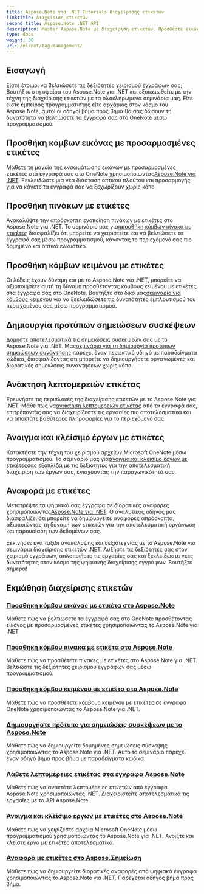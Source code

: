 ```yaml
---
title: Aspose.Note για .NET Tutorials διαχείρισης ετικετών
linktitle: Διαχείριση ετικετών
second_title: Aspose.Note .NET API
description: Master Aspose.Note με διαχείριση ετικετών. Προσθέστε εικόνες, πίνακες, κόμβους κειμένου και δημιουργήστε σημειώσεις συσκέψεων. Ανακτήστε λεπτομέρειες ετικέτας και βελτιώστε τη διαχείριση εγγράφων.
type: docs
weight: 30
url: /el/net/tag-management/
---
```


## Εισαγωγή

Είστε έτοιμοι να βελτιώσετε τις δεξιότητες χειρισμού εγγράφων σας; Βουτήξτε στη σφαίρα του Aspose.Note για .NET και εξοικειωθείτε με την τέχνη της διαχείρισης ετικετών με τα ολοκληρωμένα σεμινάρια μας. Είτε είστε έμπειρος προγραμματιστής είτε αρχάριος στον κόσμο του Aspose.Note, αυτοί οι οδηγοί βήμα προς βήμα θα σας δώσουν τη δυνατότητα να βελτιώσετε τα έγγραφά σας στο OneNote μέσω προγραμματισμού.

## Προσθήκη κόμβων εικόνας με προσαρμοσμένες ετικέτες
 Μάθετε τη μαγεία της ενσωμάτωσης εικόνων με προσαρμοσμένες ετικέτες στα έγγραφά σας στο OneNote χρησιμοποιώντας[Aspose.Note για .NET](./add-image-node-tag/). Ξεκλειδώστε μια νέα διάσταση οπτικού πλούτου και προσαρμογής για να κάνετε τα έγγραφά σας να ξεχωρίζουν χωρίς κόπο.

## Προσθήκη πινάκων με ετικέτες
 Ανακαλύψτε την απρόσκοπτη ενοποίηση πινάκων με ετικέτες στο Aspose.Note για .NET. Το σεμινάριο μας για[προσθήκη κόμβων πίνακα με ετικέτες](./add-table-node-tag/) διασφαλίζει ότι μπορείτε να χειριστείτε και να βελτιώσετε τα έγγραφά σας μέσω προγραμματισμού, κάνοντας το περιεχόμενό σας πιο δομημένο και οπτικά ελκυστικό.

## Προσθήκη κόμβων κειμένου με ετικέτες
Οι λέξεις έχουν δύναμη και με το Aspose.Note για .NET, μπορείτε να αξιοποιήσετε αυτή τη δύναμη προσθέτοντας κόμβους κειμένου με ετικέτες στα έγγραφά σας στο OneNote. Βουτήξτε στο δικό μας[σεμινάριο για κόμβους κειμένου](./add-text-node-tag/) για να ξεκλειδώσετε τις δυνατότητες εμπλουτισμού του περιεχομένου σας μέσω προγραμματισμού.

## Δημιουργία προτύπων σημειώσεων συσκέψεων
 Δομήστε αποτελεσματικά τις σημειώσεις συσκέψεών σας με το Aspose.Note για .NET. Μας[σεμινάριο για τη δημιουργία προτύπων σημειώσεων συνάντησης](./generate-template-meeting-notes/) παρέχει έναν περιεκτικό οδηγό με παραδείγματα κώδικα, διασφαλίζοντας ότι μπορείτε να δημιουργήσετε οργανωμένες και διορατικές σημειώσεις συναντήσεων χωρίς κόπο.

## Ανάκτηση λεπτομερειών ετικέτας
 Ερευνήστε τις περιπλοκές της διαχείρισης ετικετών με το Aspose.Note για .NET. Μάθε πως να[ανάκτηση λεπτομερειών ετικέτας](./get-tag-details/) από τα έγγραφά σας, επιτρέποντάς σας να διαχειρίζεστε τις εργασίες πιο αποτελεσματικά και να αποκτάτε βαθύτερες πληροφορίες για το περιεχόμενό σας.

## Άνοιγμα και κλείσιμο έργων με ετικέτες
 Κατακτήστε την τέχνη του χειρισμού αρχείων Microsoft OneNote μέσω προγραμματισμού. Το σεμινάριο μας για[άνοιγμα και κλείσιμο έργων με ετικέτες](./open-close-projects-tags/)σας εξοπλίζει με τις δεξιότητες για την αποτελεσματική διαχείριση των έργων σας, ενισχύοντας την παραγωγικότητά σας.

## Αναφορά με ετικέτες
 Μετατρέψτε τα ψηφιακά σας έγγραφα σε διορατικές αναφορές χρησιμοποιώντας[Aspose.Note για .NET](./reporting-tags/). Ο αναλυτικός οδηγός μας διασφαλίζει ότι μπορείτε να δημιουργείτε αναφορές απρόσκοπτα, αξιοποιώντας τη δύναμη των ετικετών για την αποτελεσματική οργάνωση και παρουσίαση των δεδομένων σας.

Ξεκινήστε ένα ταξίδι ανακάλυψης και δεξιοτεχνίας με το Aspose.Note για σεμινάρια διαχείρισης ετικετών .NET. Αυξήστε τις δεξιότητές σας στον χειρισμό εγγράφων, απλοποιήστε τις εργασίες σας και ξεκλειδώστε νέες δυνατότητες στον κόσμο της ψηφιακής διαχείρισης εγγράφων. Βουτήξτε σήμερα!
## Εκμάθηση διαχείρισης ετικετών
### [Προσθήκη κόμβου εικόνας με ετικέτα στο Aspose.Note](./add-image-node-tag/)
Μάθετε πώς να βελτιώσετε τα έγγραφά σας στο OneNote προσθέτοντας εικόνες με προσαρμοσμένες ετικέτες χρησιμοποιώντας το Aspose.Note για .NET.
### [Προσθήκη κόμβου πίνακα με ετικέτα στο Aspose.Note](./add-table-node-tag/)
Μάθετε πώς να προσθέτετε πίνακες με ετικέτες στο Aspose.Note για .NET. Βελτιώστε τις δεξιότητες χειρισμού εγγράφων σας μέσω προγραμματισμού.
### [Προσθήκη κόμβου κειμένου με ετικέτα στο Aspose.Note](./add-text-node-tag/)
Μάθετε πώς να προσθέτετε κόμβους κειμένου με ετικέτες σε έγγραφα OneNote χρησιμοποιώντας το Aspose.Note για .NET.
### [Δημιουργήστε πρότυπο για σημειώσεις συσκέψεων με το Aspose.Note](./generate-template-meeting-notes/)
Μάθετε πώς να δημιουργείτε δομημένες σημειώσεις σύσκεψης χρησιμοποιώντας το Aspose.Note για .NET. Αυτό το σεμινάριο παρέχει έναν οδηγό βήμα προς βήμα με παραδείγματα κώδικα.
### [Λάβετε λεπτομέρειες ετικέτας στα έγγραφα Aspose.Note](./get-tag-details/)
Μάθετε πώς να ανακτάτε λεπτομέρειες ετικετών από έγγραφα Aspose.Note χρησιμοποιώντας .NET. Διαχειριστείτε αποτελεσματικά τις εργασίες με τα API Aspose.Note.
### [Άνοιγμα και κλείσιμο έργων με ετικέτες στο Aspose.Note](./open-close-projects-tags/)
Μάθετε πώς να χειρίζεστε αρχεία Microsoft OneNote μέσω προγραμματισμού χρησιμοποιώντας το Aspose.Note για .NET. Ανοίξτε και κλείστε έργα με ετικέτες αποτελεσματικά.
### [Αναφορά με ετικέτες στο Aspose.Σημείωση](./reporting-tags/)
Μάθετε πώς να δημιουργείτε διορατικές αναφορές από ψηφιακά έγγραφα χρησιμοποιώντας το Aspose.Note για .NET. Παρέχεται οδηγός βήμα προς βήμα.
